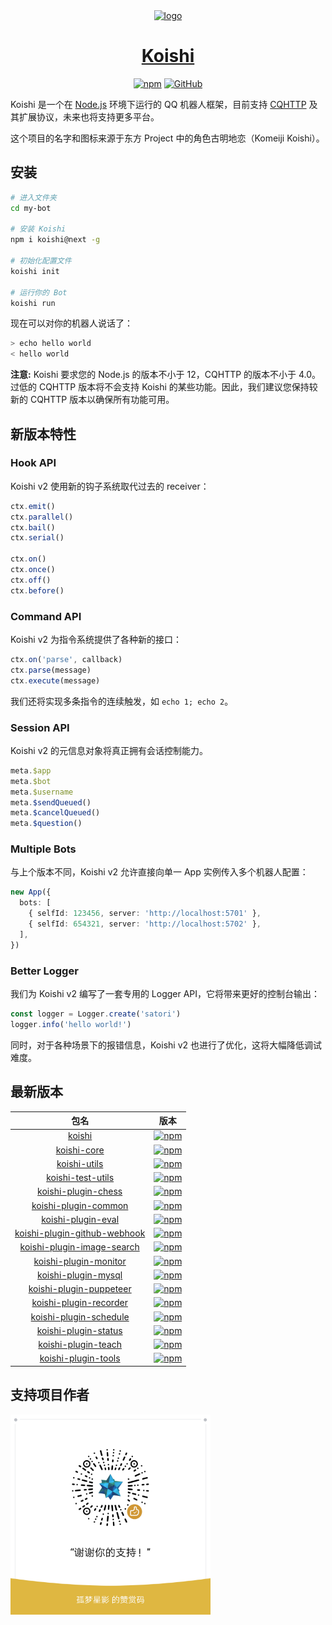 <div align="center">
  <a href="https://koishi.js.org/" target="_blank">
    <img width="160" src="https://koishi.js.org/koishi.png" alt="logo">
  </a>
  <h1 id="koishi"><a href="https://koishi.js.org/" target="_blank">Koishi</a></h1>

[![npm](https://img.shields.io/npm/v/koishi/next?style=flat-square)](https://www.npmjs.com/package/koishi)
[![GitHub](https://img.shields.io/github/license/koishijs/koishi?style=flat-square)](https://github.com/koishijs/koishi/blob/master/LICENSE)

</div>

Koishi 是一个在 [Node.js](https://nodejs.org/) 环境下运行的 QQ 机器人框架，目前支持 [CQHTTP](https://cqhttp.cc) 及其扩展协议，未来也将支持更多平台。

这个项目的名字和图标来源于东方 Project 中的角色古明地恋（Komeiji Koishi）。

## 安装

```sh
# 进入文件夹
cd my-bot

# 安装 Koishi
npm i koishi@next -g

# 初始化配置文件
koishi init

# 运行你的 Bot
koishi run
```

现在可以对你的机器人说话了：

```sh
> echo hello world
< hello world
```

**注意:** Koishi 要求您的 Node.js 的版本不小于 12，CQHTTP 的版本不小于 4.0。过低的 CQHTTP 版本将不会支持 Koishi 的某些功能。因此，我们建议您保持较新的 CQHTTP 版本以确保所有功能可用。

## 新版本特性

### Hook API

Koishi v2 使用新的钩子系统取代过去的 receiver：

```ts
ctx.emit()
ctx.parallel()
ctx.bail()
ctx.serial()

ctx.on()
ctx.once()
ctx.off()
ctx.before()
```

### Command API

Koishi v2 为指令系统提供了各种新的接口：

```ts
ctx.on('parse', callback)
ctx.parse(message)
ctx.execute(message)
```

我们还将实现多条指令的连续触发，如 `echo 1; echo 2`。

### Session API

Koishi v2 的元信息对象将真正拥有会话控制能力。

```ts
meta.$app
meta.$bot
meta.$username
meta.$sendQueued()
meta.$cancelQueued()
meta.$question()
```

### Multiple Bots

与上个版本不同，Koishi v2 允许直接向单一 App 实例传入多个机器人配置：

```ts
new App({
  bots: [
    { selfId: 123456, server: 'http://localhost:5701' },
    { selfId: 654321, server: 'http://localhost:5702' },
  ],
})
```

### Better Logger

我们为 Koishi v2 编写了一套专用的 Logger API，它将带来更好的控制台输出：

```ts
const logger = Logger.create('satori')
logger.info('hello world!')
```

同时，对于各种场景下的报错信息，Koishi v2 也进行了优化，这将大幅降低调试难度。

## 最新版本

| 包名 | 版本 |
|:-:|:-:|
| [koishi](https://github.com/koishijs/koishi/tree/master/packages/koishi) | [![npm](https://img.shields.io/npm/v/koishi/next?style=flat-square)](https://www.npmjs.com/package/koishi) |
| [koishi-core](https://github.com/koishijs/koishi/tree/master/packages/koishi-core) | [![npm](https://img.shields.io/npm/v/koishi-core/next?style=flat-square)](https://www.npmjs.com/package/koishi-core) |
| [koishi-utils](https://github.com/koishijs/koishi/tree/master/packages/koishi-utils) | [![npm](https://img.shields.io/npm/v/koishi-utils?style=flat-square)](https://www.npmjs.com/package/koishi-utils) |
| [koishi-test-utils](https://github.com/koishijs/koishi/tree/master/packages/test-utils) | [![npm](https://img.shields.io/npm/v/koishi-test-utils/next?style=flat-square)](https://www.npmjs.com/package/koishi-test-utils) |
| [koishi-plugin-chess](https://github.com/koishijs/koishi/tree/master/packages/plugin-chess) | [![npm](https://img.shields.io/npm/v/koishi-plugin-chess/next?style=flat-square)](https://www.npmjs.com/package/koishi-plugin-chess) |
| [koishi-plugin-common](https://github.com/koishijs/koishi/tree/master/packages/plugin-common) | [![npm](https://img.shields.io/npm/v/koishi-plugin-common/next?style=flat-square)](https://www.npmjs.com/package/koishi-plugin-common) |
| [koishi-plugin-eval](https://github.com/koishijs/koishi/tree/master/packages/plugin-eval) | [![npm](https://img.shields.io/npm/v/koishi-plugin-eval/next?style=flat-square)](https://www.npmjs.com/package/koishi-plugin-eval) |
| [koishi-plugin-github-webhook](https://github.com/koishijs/koishi/tree/master/packages/plugin-github-webhook) | [![npm](https://img.shields.io/npm/v/koishi-plugin-github-webhook/next?style=flat-square)](https://www.npmjs.com/package/koishi-plugin-github-webhook) |
| [koishi-plugin-image-search](https://github.com/koishijs/koishi/tree/master/packages/plugin-image-search) | [![npm](https://img.shields.io/npm/v/koishi-plugin-image-search?style=flat-square)](https://www.npmjs.com/package/koishi-plugin-image-search) |
| [koishi-plugin-monitor](https://github.com/koishijs/koishi/tree/master/packages/plugin-monitor) | [![npm](https://img.shields.io/npm/v/koishi-plugin-monitor/next?style=flat-square)](https://www.npmjs.com/package/koishi-plugin-monitor) |
| [koishi-plugin-mysql](https://github.com/koishijs/koishi/tree/master/packages/plugin-mysql) | [![npm](https://img.shields.io/npm/v/koishi-plugin-mysql/next?style=flat-square)](https://www.npmjs.com/package/koishi-plugin-mysql) |
| [koishi-plugin-puppeteer](https://github.com/koishijs/koishi/tree/master/packages/plugin-puppeteer) | [![npm](https://img.shields.io/npm/v/koishi-plugin-puppeteer/next?style=flat-square)](https://www.npmjs.com/package/koishi-plugin-puppeteer) |
| [koishi-plugin-recorder](https://github.com/koishijs/koishi/tree/master/packages/plugin-recorder) | [![npm](https://img.shields.io/npm/v/koishi-plugin-recorder/next?style=flat-square)](https://www.npmjs.com/package/koishi-plugin-recorder) |
| [koishi-plugin-schedule](https://github.com/koishijs/koishi/tree/master/packages/plugin-schedule) | [![npm](https://img.shields.io/npm/v/koishi-plugin-schedule/next?style=flat-square)](https://www.npmjs.com/package/koishi-plugin-schedule) |
| [koishi-plugin-status](https://github.com/koishijs/koishi/tree/master/packages/plugin-status) | [![npm](https://img.shields.io/npm/v/koishi-plugin-status/next?style=flat-square)](https://www.npmjs.com/package/koishi-plugin-status) |
| [koishi-plugin-teach](https://github.com/koishijs/koishi/tree/master/packages/plugin-teach) | [![npm](https://img.shields.io/npm/v/koishi-plugin-teach/next?style=flat-square)](https://www.npmjs.com/package/koishi-plugin-teach) |
| [koishi-plugin-tools](https://github.com/koishijs/koishi/tree/master/packages/plugin-tools) | [![npm](https://img.shields.io/npm/v/koishi-plugin-tools?style=flat-square)](https://www.npmjs.com/package/koishi-plugin-tools) |

## 支持项目作者

<img src="./.github/wechat.png" alt="wechat" width="320">
